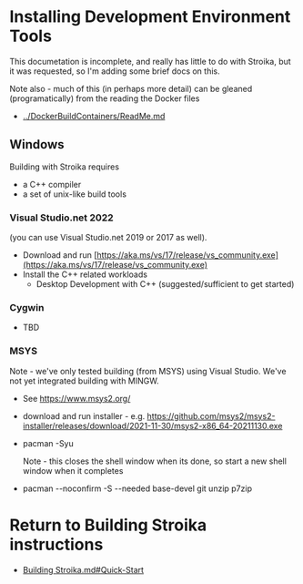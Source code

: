 # Installing Development Environment Tools

This documetation is incomplete, and really has little to do with Stroika, but it was requested, so I'm adding some brief docs on this.

Note also - much of this (in perhaps more detail) can be gleaned (programatically) from the reading the Docker files
- [../DockerBuildContainers/ReadMe.md](../DockerBuildContainers/ReadMe.md)

## Windows

Building with Stroika requires

- a C++ compiler
- a set of unix-like build tools

### Visual Studio.net 2022

(you can use Visual Studio.net 2019 or 2017 as well).
- Download and run [https://aka.ms/vs/17/release/vs_community.exe](https://aka.ms/vs/17/release/vs_community.exe)
- Install the C++ related workloads
  - Desktop Development with C++ (suggested/sufficient to get started)

### Cygwin

- TBD

### MSYS

Note - we've only tested building (from MSYS) using Visual Studio. We've not yet integrated building with MINGW.

- See <https://www.msys2.org/>
- download and run installer - e.g. <https://github.com/msys2/msys2-installer/releases/download/2021-11-30/msys2-x86_64-20211130.exe>
- pacman -Syu
  
  Note - this closes the shell window when its done, so start a new shell window when it completes
- pacman --noconfirm -S --needed base-devel git unzip p7zip


# Return to Building Stroika instructions

- [Building Stroika.md#Quick-Start](Building%20Stroika.md#Quick-Start)
